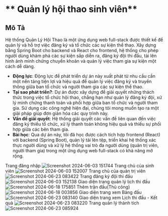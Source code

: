 # ** Quản lý hội thao sinh viên**

## Mô Tả
Hệ thống Quản Lý Hội Thao là một ứng dụng web full-stack được thiết kế để quản lý và hỗ trợ việc đăng ký và tổ chức các sự kiện thể thao. Xây dựng bằng Spring Boot cho backend và React cho frontend, hệ thống cho phép người dùng khám phá các sự kiện sắp diễn ra, đăng ký đội thi đấu, tải lên hình ảnh minh chứng chuyển khoản và quản lý việc tham gia sự kiện một cách dễ dàng.

- **Động lực**: Động lực để phát triển dự án này xuất phát từ nhu cầu cần một nền tảng tiện lợi và hiệu quả để quản lý việc đăng ký và truyền thông giữa ban tổ chức và người tham gia các sự kiện thể thao.
- **Tại sao phát triển?**: Dự án được xây dựng để giải quyết những thách thức trong việc tổ chức hội thao, chẳng hạn như quản lý đăng ký đội, xử lý minh chứng thanh toán và phối hợp giữa ban tổ chức và người tham gia. Sử dụng các công nghệ hiện đại, chúng tôi mong muốn tạo ra một giải pháp giúp đơn giản hóa các quy trình này.
- **Vấn đề giải quyết**: Hệ thống giải quyết các vấn đề liên quan đến việc đăng ký thiếu tổ chức, xử lý thanh toán không hiệu quả và thiếu sự phối hợp giữa các bên tham gia.
- **Bài học**: Qua dự án này, tôi đã học được cách tích hợp frontend (React) với backend (Spring Boot), quản lý tải lên tệp, triển khai hệ thống xác thực người dùng và xử lý hệ thống vai trò đa người dùng (quản trị viên, người tham gia) trong một ứng dụng web full-stack có khả năng mở rộng.



Trang đăng nhập
![Screenshot 2024-06-03 151744](https://github.com/user-attachments/assets/a218cd74-5011-435c-a3da-10b1d1935b7c)
Trang chủ của sinh viên 
![Screenshot 2024-06-03 152007](https://github.com/user-attachments/assets/b2ecf177-1156-4649-84e3-0b1b93d2669d)
Trang chủ của quản trị viên
![Screenshot 2024-06-23 083422](https://github.com/user-attachments/assets/a23cd2a6-d923-4be8-8a8e-bbb9694659ed)
Trang đăng ký đội thi đấu
![Screenshot 2024-06-03 152138](https://github.com/user-attachments/assets/82b379b6-2d75-4666-9d79-44efa5f4e041)
Giao diện trang quản lý lịch thi đấu
![Screenshot 2024-06-18 175851](https://github.com/user-attachments/assets/d4b9e3ef-35c5-4f8f-ab80-5d3a48e9cff2)
Thêm trận đấu(Thủ công)
![Screenshot 2024-06-18 003856](https://github.com/user-attachments/assets/16885b6a-1ad7-4203-9c81-8362c3e27d40)
Giao diện trang xem Bảng đấu
![Screenshot 2024-06-23 083140](https://github.com/user-attachments/assets/3ebb9e57-650f-4f07-9167-0bd80362d02e)
Giao diện trang xem Lịch thi đấu - Kết quả 
![Screenshot 2024-06-23 083220](https://github.com/user-attachments/assets/9ab4bf8c-03b6-4f0c-b59c-bf96ab7d491e)
Trang quản lý thành tích
![Screenshot 2024-06-23 085924](https://github.com/user-attachments/assets/fe768c31-a9b4-4483-ae53-8f31ef858b51)


